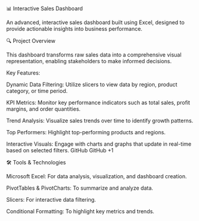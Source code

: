 📊 Interactive Sales Dashboard

An advanced, interactive sales dashboard built using Excel, designed to provide actionable insights into business performance.

🔍 Project Overview

This dashboard transforms raw sales data into a comprehensive visual representation, enabling stakeholders to make informed decisions.

Key Features:

Dynamic Data Filtering: Utilize slicers to view data by region, product category, or time period.

KPI Metrics: Monitor key performance indicators such as total sales, profit margins, and order quantities.

Trend Analysis: Visualize sales trends over time to identify growth patterns.

Top Performers: Highlight top-performing products and regions.

Interactive Visuals: Engage with charts and graphs that update in real-time based on selected filters.
GitHub
GitHub
+1

🛠️ Tools & Technologies

Microsoft Excel: For data analysis, visualization, and dashboard creation.

PivotTables & PivotCharts: To summarize and analyze data.

Slicers: For interactive data filtering.

Conditional Formatting: To highlight key metrics and trends.
